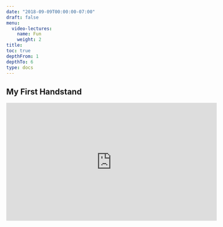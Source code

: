 ```yaml
---
date: "2018-09-09T00:00:00-07:00"
draft: false
menu:
  video-lectures:
    name: Fun
    weight: 2
title: 
toc: true
depthFrom: 1
depthTo: 6
type: docs 
---
```


## My First Handstand

<iframe width="560" height="315" src="https://www.youtube.com/embed/CgltP_bmfm8" frameborder="0" allow="accelerometer; autoplay; encrypted-media; gyroscope; picture-in-picture" allowfullscreen></iframe>



<!---
https://macstrelioff.github.io/MacStrelioff/files/CV.pdf
--->